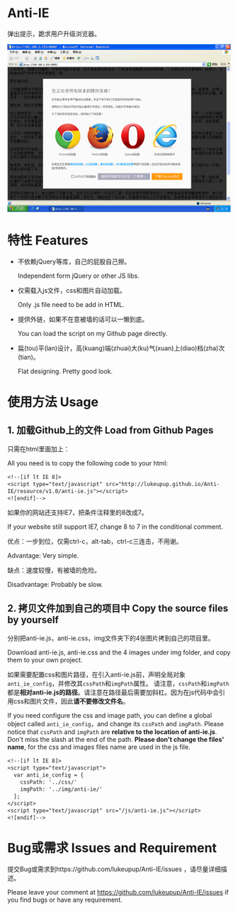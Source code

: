 Anti-IE
=======

弹出提示，跪求用户升级浏览器。

![DEMO](demo.png "DEMO")

# 特性 Features

- 不依赖jQuery等库，自己的屁股自己擦。

    Independent form jQuery or other JS libs.

- 仅需载入js文件，css和图片自动加载。

    Only .js file need to be add in HTML.

- 提供外链，如果不在意被墙的话可以一懒到底。

    You can load the script on my Github page directly.

- 扁(tou)平(lan)设计，高(kuang)端(zhuai)大(ku)气(xuan)上(diao)档(zha)次(tian)。

    Flat designing. Pretty good look.

# 使用方法 Usage

## 1. 加载Github上的文件 Load from Github Pages

只需在html里面加上：

All you need is to copy the following code to your html:

    <!--[if lt IE 8]>
    <script type="text/javascript" src="http://lukeupup.github.io/Anti-IE/resource/v1.0/anti-ie.js"></script>
    <![endif]-->

如果你的网站还支持IE7，把条件注释里的8改成7。

If your website still support IE7, change 8 to 7 in the conditional comment.

优点：一步到位，仅需ctrl-c，alt-tab，ctrl-c三连击，不用谢。

Advantage: Very simple.

缺点：速度较慢，有被墙的危险。

Disadvantage: Probably be slow.

## 2. 拷贝文件加到自己的项目中 Copy the source files by yourself

分别把anti-ie.js，anti-ie.css，img文件夹下的4张图片拷到自己的项目里。

Download anti-ie.js, anti-ie.css and the 4 images under img folder, and copy them to your own project.

如果需要配置css和图片路径，在引入anti-ie.js前，声明全局对象`anti_ie_config`，并修改其`cssPath`和`imgPath`属性。
请注意，`cssPath`和`imgPath`都是**相对anti-ie.js的路径**。请注意在路径最后需要加斜杠。因为在js代码中会引用css和图片文件，因此**请不要修改文件名**。

If you need configure the css and image path, you can define a global object called `anti_ie_config`，and change its `cssPath` and `imgPath`. Please notice that `cssPath` and `imgPath` are **relative to the location of anti-ie.js**. Don't miss the slash at the end of the path. **Please don't change the files' name**, for the css and images files name are used in the js file.

    <!--[if lt IE 8]>
    <script type="text/javascript">
      var anti_ie_config = {
        cssPath: '../css/'
        imgPath: '../img/anti-ie/'
      };
    </script>
    <script type="text/javascript" src="/js/anti-ie.js"></script>
    <![endif]-->

# Bug或需求 Issues and Requirement

提交Bug或需求到https://github.com/lukeupup/Anti-IE/issues ，请尽量详细描述。

Please leave your comment at https://github.com/lukeupup/Anti-IE/issues if you find bugs or have any requirement.